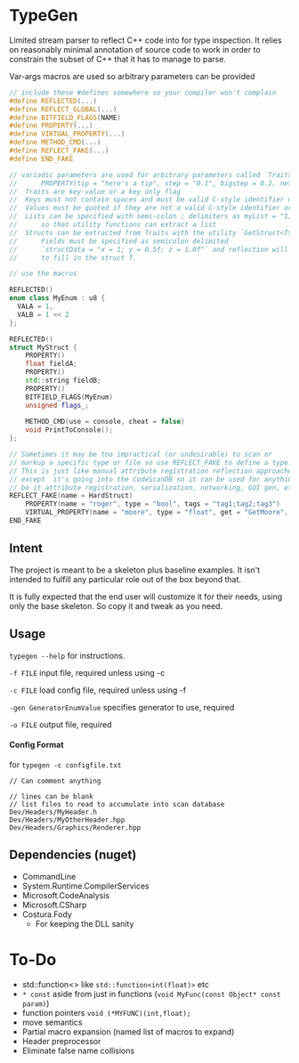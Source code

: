 # TypeGen

Limited stream parser to reflect C++ code into for type inspection. It relies on reasonably minimal annotation of source code to work in order to constrain the subset of C++ that it has to manage to parse.

Var-args macros are used so arbitrary parameters can be provided

```cpp
// include these #defines somewhere so your compiler won't complain
#define REFLECTED(...)
#define REFLECT_GLOBAL(...)
#define BITFIELD_FLAGS(NAME)
#define PROPERTY(...)
#define VIRTUAL_PROPERTY(...)
#define METHOD_CMD(...)
#define REFLECT_FAKE(...)
#define END_FAKE

// variadic parameters are used for arbitrary parameters called `Traits`
//		PROPERTY(tip = "here's a tip", step = "0.1", bigstep = 0.2, networked /*key-only trait*/)
//	Traits are key-value or a key only flag
//  Keys must not contain spaces and must be valid C-style identifier names.
//	Values must be quoted if they are not a valid C-style identifier or type name
//	Lists can be specified with semi-colon ; delimiters as myList = "1;2;3;4;5"
//  	so that utility functions can extract a list
//  Structs can be extracted from Traits with the utility `GetStruct<T>()`
//		Fields must be specified as semicolon delimited 
//		`structData = "x = 1; y = 0.5f; z = 1.0f"` and reflection will be used
//		to fill in the struct T.

// use the macros

REFLECTED()
enum class MyEnum : u8 {
  VALA = 1,
  VALB = 1 << 2
};

REFLECTED()
struct MyStruct {
    PROPERTY()
    float fieldA;
    PROPERTY()
    std::string fieldB;
    PROPERTY()
    BITFIELD_FLAGS(MyEnum)
    unsigned flags_;
    
    METHOD_CMD(use = console, cheat = false)
    void PrintToConsole();
};

// Sometimes it may be too impractical (or undesirable) to scan or 
// markup a specific type or file so use REFLECT_FAKE to define a type.
// This is just like manual attribute registration reflection approaches,
// except  it's going into the CodeScanDB so it can be used for anything, 
// be it attribute registration, serialization, networking, GUI gen, etc.
REFLECT_FAKE(name = HardStruct)
    PROPERTY(name = "roger", type = "bool", tags = "tag1;tag2;tag3")
    VIRTUAL_PROPERTY(name = "moore", type = "float", get = "GetMoore", set = "SetMoore")
END_FAKE

```



## Intent

The project is meant to be a skeleton plus baseline examples. It isn't intended to fulfill any particular role out of the box beyond that.

It is fully expected that the end user will customize it for their needs, using only the base skeleton. So copy it and tweak as you need.

## Usage

`typegen --help` for instructions.

`-f FILE` input file, required unless using -c

`-c FILE` load config file, required unless using -f

`-gen GeneratorEnumValue` specifies generator to use, required

`-o FILE` output file, required

#### Config Format

for `typegen -c configfile.txt`

```
// Can comment anything

// lines can be blank
// list files to read to accumulate into scan database
Dev/Headers/MyHeader.h
Dev/Headers/MyOtherHeader.hpp
Dev/Headers/Graphics/Renderer.hpp
```



## Dependencies (nuget)

- CommandLine
- System.Runtime.CompilerServices
- Microsoft.CodeAnalysis
- Microsoft.CSharp
- Costura.Fody
  - For keeping the DLL sanity

# To-Do

- std::function<> like  `std::function<int(float)>` etc
- `* const`  aside from just in functions (`void MyFunc(const Object* const param)`)
- function pointers `void (*MYFUNC)(int,float);`
- move semantics
- Partial macro expansion (named list of macros to expand) 
- Header preprocessor
- Eliminate false name collisions